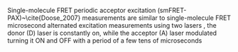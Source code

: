Single-molecule FRET periodic acceptor excitation (smFRET-PAX)~\cite{Doose_2007} measurements are similar to single-molecule FRET microsecond alternated excitation measurements using two lasers , the
donor (D) laser is constantly on, while the acceptor (A) laser modulated
turning it ON and OFF with a period of a few tens of microseconds